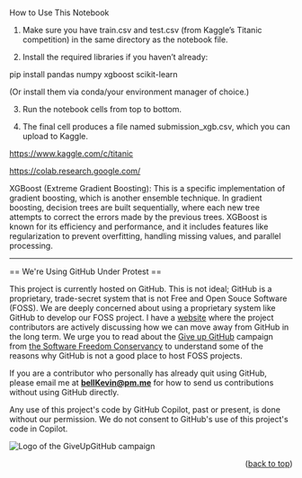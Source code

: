 <a name="readme-top"></a>

# 

How to Use This Notebook

1. Make sure you have train.csv and test.csv (from Kaggle’s Titanic competition) in the same directory as the notebook file.

2. Install the required libraries if you haven’t already:

pip install pandas numpy xgboost scikit-learn

(Or install them via conda/your environment manager of choice.)

3. Run the notebook cells from top to bottom.

4. The final cell produces a file named submission_xgb.csv, which you can upload to Kaggle.

https://www.kaggle.com/c/titanic

https://colab.research.google.com/

XGBoost (Extreme Gradient Boosting): This is a specific implementation of gradient boosting, which is another ensemble technique. In gradient boosting, decision trees are built sequentially, where each new tree attempts to correct the errors made by the previous trees. XGBoost is known for its efficiency and performance, and it includes features like regularization to prevent overfitting, handling missing values, and parallel processing.

--------------------------------------------------------------------------------------------------------------------------
== We're Using GitHub Under Protest ==

This project is currently hosted on GitHub.  This is not ideal; GitHub is a
proprietary, trade-secret system that is not Free and Open Souce Software
(FOSS).  We are deeply concerned about using a proprietary system like GitHub
to develop our FOSS project. I have a [website](https://bellKevin.me) where the
project contributors are actively discussing how we can move away from GitHub
in the long term.  We urge you to read about the [Give up GitHub](https://GiveUpGitHub.org) campaign 
from [the Software Freedom Conservancy](https://sfconservancy.org) to understand some of the reasons why GitHub is not 
a good place to host FOSS projects.

If you are a contributor who personally has already quit using GitHub, please
email me at **bellKevin@pm.me** for how to send us contributions without
using GitHub directly.

Any use of this project's code by GitHub Copilot, past or present, is done
without our permission.  We do not consent to GitHub's use of this project's
code in Copilot.

![Logo of the GiveUpGitHub campaign](https://sfconservancy.org/img/GiveUpGitHub.png)

<p align="right">(<a href="#readme-top">back to top</a>)</p>

